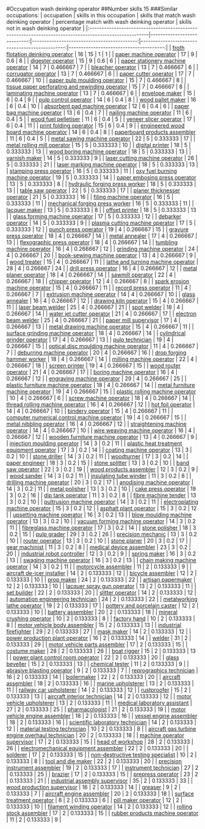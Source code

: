 #Occupation wash deinking operator
##Number skills 15
###Similar occupations:
| occupation                                                                                            |   skills in this occupation |   skills that match wash deinking operator |   percentage match with wash deinking operator |   skills not in wash deinking operator |
|:------------------------------------------------------------------------------------------------------|----------------------------:|-------------------------------------------:|-----------------------------------------------:|---------------------------------------:|
| [froth flotation deinking operator](froth_flotation_deinking_operator.md)                             |                          16 |                                         15 |                                       1        |                                      1 |
| [paper machine operator](paper_machine_operator.md)                                                   |                          17 |                                          9 |                                       0.6      |                                      8 |
| [digester operator](digester_operator.md)                                                             |                          15 |                                          9 |                                       0.6      |                                      6 |
| [paper stationery machine operator](paper_stationery_machine_operator.md)                             |                          14 |                                          7 |                                       0.466667 |                                      7 |
| [bleacher operator](bleacher_operator.md)                                                             |                          13 |                                          7 |                                       0.466667 |                                      6 |
| [corrugator operator](corrugator_operator.md)                                                         |                          13 |                                          7 |                                       0.466667 |                                      6 |
| [paper cutter operator](paper_cutter_operator.md)                                                     |                          17 |                                          7 |                                       0.466667 |                                     10 |
| [paper pulp moulding operator](paper_pulp_moulding_operator.md)                                       |                          15 |                                          7 |                                       0.466667 |                                      8 |
| [tissue paper perforating and rewinding operator](tissue_paper_perforating_and_rewinding_operator.md) |                          15 |                                          7 |                                       0.466667 |                                      8 |
| [laminating machine operator](laminating_machine_operator.md)                                         |                          13 |                                          7 |                                       0.466667 |                                      6 |
| [envelope maker](envelope_maker.md)                                                                   |                          15 |                                          6 |                                       0.4      |                                      9 |
| [pulp control operator](pulp_control_operator.md)                                                     |                          14 |                                          6 |                                       0.4      |                                      8 |
| [wood pallet maker](wood_pallet_maker.md)                                                             |                          16 |                                          6 |                                       0.4      |                                     10 |
| [absorbent pad machine operator](absorbent_pad_machine_operator.md)                                   |                          12 |                                          6 |                                       0.4      |                                      6 |
| [paper bag machine operator](paper_bag_machine_operator.md)                                           |                          13 |                                          6 |                                       0.4      |                                      7 |
| [nailing machine operator](nailing_machine_operator.md)                                               |                          11 |                                          6 |                                       0.4      |                                      5 |
| [wood fuel pelletiser](wood_fuel_pelletiser.md)                                                       |                          11 |                                          6 |                                       0.4      |                                      5 |
| [veneer slicer operator](veneer_slicer_operator.md)                                                   |                          17 |                                          6 |                                       0.4      |                                     11 |
| [print folding operator](print_folding_operator.md)                                                   |                          15 |                                          6 |                                       0.4      |                                      9 |
| [engineered wood board machine operator](engineered_wood_board_machine_operator.md)                   |                          14 |                                          6 |                                       0.4      |                                      8 |
| [paperboard products assembler](paperboard_products_assembler.md)                                     |                          11 |                                          6 |                                       0.4      |                                      5 |
| [metal sawing machine operator](metal_sawing_machine_operator.md)                                     |                          22 |                                          5 |                                       0.333333 |                                     17 |
| [metal rolling mill operator](metal_rolling_mill_operator.md)                                         |                          15 |                                          5 |                                       0.333333 |                                     10 |
| [digital printer](digital_printer.md)                                                                 |                          18 |                                          5 |                                       0.333333 |                                     13 |
| [wood boring machine operator](wood_boring_machine_operator.md)                                       |                          18 |                                          5 |                                       0.333333 |                                     13 |
| [varnish maker](varnish_maker.md)                                                                     |                          14 |                                          5 |                                       0.333333 |                                      9 |
| [laser cutting machine operator](laser_cutting_machine_operator.md)                                   |                          26 |                                          5 |                                       0.333333 |                                     21 |
| [laser marking machine operator](laser_marking_machine_operator.md)                                   |                          18 |                                          5 |                                       0.333333 |                                     13 |
| [stamping press operator](stamping_press_operator.md)                                                 |                          16 |                                          5 |                                       0.333333 |                                     11 |
| [oxy fuel burning machine operator](oxy_fuel_burning_machine_operator.md)                             |                          19 |                                          5 |                                       0.333333 |                                     14 |
| [paper embosing press operator](paper_embosing_press_operator.md)                                     |                          13 |                                          5 |                                       0.333333 |                                      8 |
| [hydraulic forging press worker](hydraulic_forging_press_worker.md)                                   |                          18 |                                          5 |                                       0.333333 |                                     13 |
| [table saw operator](table_saw_operator.md)                                                           |                          22 |                                          5 |                                       0.333333 |                                     17 |
| [planer thicknesser operator](planer_thicknesser_operator.md)                                         |                          21 |                                          5 |                                       0.333333 |                                     16 |
| [filing machine operator](filing_machine_operator.md)                                                 |                          16 |                                          5 |                                       0.333333 |                                     11 |
| [mechanical forging press worker](mechanical_forging_press_worker.md)                                 |                          16 |                                          5 |                                       0.333333 |                                     11 |
| [lacquer maker](lacquer_maker.md)                                                                     |                          13 |                                          5 |                                       0.333333 |                                      8 |
| [offset printer](offset_printer.md)                                                                   |                          18 |                                          5 |                                       0.333333 |                                     13 |
| [glass forming machine operator](glass_forming_machine_operator.md)                                   |                          17 |                                          5 |                                       0.333333 |                                     12 |
| [debarker operator](debarker_operator.md)                                                             |                          14 |                                          5 |                                       0.333333 |                                      9 |
| [plasma cutting machine operator](plasma_cutting_machine_operator.md)                                 |                          17 |                                          5 |                                       0.333333 |                                     12 |
| [punch press operator](punch_press_operator.md)                                                       |                          19 |                                          4 |                                       0.266667 |                                     15 |
| [gravure press operator](gravure_press_operator.md)                                                   |                          18 |                                          4 |                                       0.266667 |                                     14 |
| [metal annealer](metal_annealer.md)                                                                   |                          17 |                                          4 |                                       0.266667 |                                     13 |
| [flexographic press operator](flexographic_press_operator.md)                                         |                          18 |                                          4 |                                       0.266667 |                                     14 |
| [tumbling machine operator](tumbling_machine_operator.md)                                             |                          16 |                                          4 |                                       0.266667 |                                     12 |
| [grinding machine operator](grinding_machine_operator.md)                                             |                          24 |                                          4 |                                       0.266667 |                                     20 |
| [book-sewing machine operator](book-sewing_machine_operator.md)                                       |                          13 |                                          4 |                                       0.266667 |                                      9 |
| [wood treater](wood_treater.md)                                                                       |                          15 |                                          4 |                                       0.266667 |                                     11 |
| [lathe and turning machine operator](lathe_and_turning_machine_operator.md)                           |                          28 |                                          4 |                                       0.266667 |                                     24 |
| [drill press operator](drill_press_operator.md)                                                       |                          16 |                                          4 |                                       0.266667 |                                     12 |
| [metal planer operator](metal_planer_operator.md)                                                     |                          18 |                                          4 |                                       0.266667 |                                     14 |
| [sawmill operator](sawmill_operator.md)                                                               |                          22 |                                          4 |                                       0.266667 |                                     18 |
| [chipper operator](chipper_operator.md)                                                               |                          12 |                                          4 |                                       0.266667 |                                      8 |
| [spark erosion machine operator](spark_erosion_machine_operator.md)                                   |                          15 |                                          4 |                                       0.266667 |                                     11 |
| [record press operator](record_press_operator.md)                                                     |                          11 |                                          4 |                                       0.266667 |                                      7 |
| [extrusion machine operator](extrusion_machine_operator.md)                                           |                          14 |                                          4 |                                       0.266667 |                                     10 |
| [glass annealer](glass_annealer.md)                                                                   |                          16 |                                          4 |                                       0.266667 |                                     12 |
| [drawing kiln operator](drawing_kiln_operator.md)                                                     |                          15 |                                          4 |                                       0.266667 |                                     11 |
| [laser beam welder](laser_beam_welder.md)                                                             |                          25 |                                          4 |                                       0.266667 |                                     21 |
| [spot welder](spot_welder.md)                                                                         |                          18 |                                          4 |                                       0.266667 |                                     14 |
| [water jet cutter operator](water_jet_cutter_operator.md)                                             |                          21 |                                          4 |                                       0.266667 |                                     17 |
| [electron beam welder](electron_beam_welder.md)                                                       |                          25 |                                          4 |                                       0.266667 |                                     21 |
| [paper mill supervisor](paper_mill_supervisor.md)                                                     |                          17 |                                          4 |                                       0.266667 |                                     13 |
| [metal drawing machine operator](metal_drawing_machine_operator.md)                                   |                          15 |                                          4 |                                       0.266667 |                                     11 |
| [surface grinding machine operator](surface_grinding_machine_operator.md)                             |                          18 |                                          4 |                                       0.266667 |                                     14 |
| [cylindrical grinder operator](cylindrical_grinder_operator.md)                                       |                          17 |                                          4 |                                       0.266667 |                                     13 |
| [pulp technician](pulp_technician.md)                                                                 |                          19 |                                          4 |                                       0.266667 |                                     15 |
| [optical disc moulding machine operator](optical_disc_moulding_machine_operator.md)                   |                          11 |                                          4 |                                       0.266667 |                                      7 |
| [deburring machine operator](deburring_machine_operator.md)                                           |                          20 |                                          4 |                                       0.266667 |                                     16 |
| [drop forging hammer worker](drop_forging_hammer_worker.md)                                           |                          18 |                                          4 |                                       0.266667 |                                     14 |
| [milling machine operator](milling_machine_operator.md)                                               |                          22 |                                          4 |                                       0.266667 |                                     18 |
| [screen printer](screen_printer.md)                                                                   |                          19 |                                          4 |                                       0.266667 |                                     15 |
| [wood router operator](wood_router_operator.md)                                                       |                          21 |                                          4 |                                       0.266667 |                                     17 |
| [boring machine operator](boring_machine_operator.md)                                                 |                          16 |                                          4 |                                       0.266667 |                                     12 |
| [engraving machine operator](engraving_machine_operator.md)                                           |                          29 |                                          4 |                                       0.266667 |                                     25 |
| [plastic furniture machine operator](plastic_furniture_machine_operator.md)                           |                          18 |                                          4 |                                       0.266667 |                                     14 |
| [metal furniture machine operator](metal_furniture_machine_operator.md)                               |                          19 |                                          4 |                                       0.266667 |                                     15 |
| [plastic rolling machine operator](plastic_rolling_machine_operator.md)                               |                          10 |                                          4 |                                       0.266667 |                                      6 |
| [screw machine operator](screw_machine_operator.md)                                                   |                          18 |                                          4 |                                       0.266667 |                                     14 |
| [thread rolling machine operator](thread_rolling_machine_operator.md)                                 |                          16 |                                          4 |                                       0.266667 |                                     12 |
| [hot foil operator](hot_foil_operator.md)                                                             |                          14 |                                          4 |                                       0.266667 |                                     10 |
| [bindery operator](bindery_operator.md)                                                               |                          15 |                                          4 |                                       0.266667 |                                     11 |
| [computer numerical control machine operator](computer_numerical_control_machine_operator.md)         |                          19 |                                          4 |                                       0.266667 |                                     15 |
| [metal nibbling operator](metal_nibbling_operator.md)                                                 |                          16 |                                          4 |                                       0.266667 |                                     12 |
| [straightening machine operator](straightening_machine_operator.md)                                   |                          14 |                                          4 |                                       0.266667 |                                     10 |
| [wire weaving machine operator](wire_weaving_machine_operator.md)                                     |                          16 |                                          4 |                                       0.266667 |                                     12 |
| [wooden furniture machine operator](wooden_furniture_machine_operator.md)                             |                          13 |                                          4 |                                       0.266667 |                                      9 |
| [injection moulding operator](injection_moulding_operator.md)                                         |                          14 |                                          3 |                                       0.2      |                                     11 |
| [plastic heat treatment equipment operator](plastic_heat_treatment_equipment_operator.md)             |                          17 |                                          3 |                                       0.2      |                                     14 |
| [coating machine operator](coating_machine_operator.md)                                               |                          13 |                                          3 |                                       0.2      |                                     10 |
| [stone driller](stone_driller.md)                                                                     |                          14 |                                          3 |                                       0.2      |                                     11 |
| [woodturner](woodturner.md)                                                                           |                          17 |                                          3 |                                       0.2      |                                     14 |
| [paper engineer](paper_engineer.md)                                                                   |                          18 |                                          3 |                                       0.2      |                                     15 |
| [stone splitter](stone_splitter.md)                                                                   |                          13 |                                          3 |                                       0.2      |                                     10 |
| [band saw operator](band_saw_operator.md)                                                             |                          22 |                                          3 |                                       0.2      |                                     19 |
| [wood products assembler](wood_products_assembler.md)                                                 |                          12 |                                          3 |                                       0.2      |                                      9 |
| [wood sander](wood_sander.md)                                                                         |                          14 |                                          3 |                                       0.2      |                                     11 |
| [insulating tube winder](insulating_tube_winder.md)                                                   |                          11 |                                          3 |                                       0.2      |                                      8 |
| [drilling machine operator](drilling_machine_operator.md)                                             |                          20 |                                          3 |                                       0.2      |                                     17 |
| [anodising machine operator](anodising_machine_operator.md)                                           |                          14 |                                          3 |                                       0.2      |                                     11 |
| [metal polisher](metal_polisher.md)                                                                   |                          13 |                                          3 |                                       0.2      |                                     10 |
| [cake press operator](cake_press_operator.md)                                                         |                          19 |                                          3 |                                       0.2      |                                     16 |
| [dip tank operator](dip_tank_operator.md)                                                             |                          11 |                                          3 |                                       0.2      |                                      8 |
| [fibre machine tender](fibre_machine_tender.md)                                                       |                          13 |                                          3 |                                       0.2      |                                     10 |
| [pultrusion machine operator](pultrusion_machine_operator.md)                                         |                          14 |                                          3 |                                       0.2      |                                     11 |
| [electroplating machine operator](electroplating_machine_operator.md)                                 |                          15 |                                          3 |                                       0.2      |                                     12 |
| [asphalt plant operator](asphalt_plant_operator.md)                                                   |                          15 |                                          3 |                                       0.2      |                                     12 |
| [upsetting machine operator](upsetting_machine_operator.md)                                           |                          16 |                                          3 |                                       0.2      |                                     13 |
| [blow moulding machine operator](blow_moulding_machine_operator.md)                                   |                          13 |                                          3 |                                       0.2      |                                     10 |
| [vacuum forming machine operator](vacuum_forming_machine_operator.md)                                 |                          14 |                                          3 |                                       0.2      |                                     11 |
| [fibreglass machine operator](fibreglass_machine_operator.md)                                         |                          17 |                                          3 |                                       0.2      |                                     14 |
| [stone polisher](stone_polisher.md)                                                                   |                          18 |                                          3 |                                       0.2      |                                     15 |
| [pulp grader](pulp_grader.md)                                                                         |                          29 |                                          3 |                                       0.2      |                                     26 |
| [precision mechanic](precision_mechanic.md)                                                           |                          13 |                                          3 |                                       0.2      |                                     10 |
| [router operator](router_operator.md)                                                                 |                          13 |                                          3 |                                       0.2      |                                     10 |
| [stone planer](stone_planer.md)                                                                       |                          20 |                                          3 |                                       0.2      |                                     17 |
| [gear machinist](gear_machinist.md)                                                                   |                          11 |                                          3 |                                       0.2      |                                      8 |
| [medical device assembler](medical_device_assembler.md)                                               |                          23 |                                          3 |                                       0.2      |                                     20 |
| [industrial robot controller](industrial_robot_controller.md)                                         |                          12 |                                          3 |                                       0.2      |                                      9 |
| [spring maker](spring_maker.md)                                                                       |                          16 |                                          3 |                                       0.2      |                                     13 |
| [swaging machine operator](swaging_machine_operator.md)                                               |                          16 |                                          3 |                                       0.2      |                                     13 |
| [chain making machine operator](chain_making_machine_operator.md)                                     |                          14 |                                          3 |                                       0.2      |                                     11 |
| [motorcycle assembler](motorcycle_assembler.md)                                                       |                          11 |                                          2 |                                       0.133333 |                                      9 |
| [aircraft de-icer installer](aircraft_de-icer_installer.md)                                           |                          14 |                                          2 |                                       0.133333 |                                     12 |
| [bicycle assembler](bicycle_assembler.md)                                                             |                          12 |                                          2 |                                       0.133333 |                                     10 |
| [prop maker](prop_maker.md)                                                                           |                          24 |                                          2 |                                       0.133333 |                                     22 |
| [artisan papermaker](artisan_papermaker.md)                                                           |                          12 |                                          2 |                                       0.133333 |                                     10 |
| [lacquer spray gun operator](lacquer_spray_gun_operator.md)                                           |                          13 |                                          2 |                                       0.133333 |                                     11 |
| [set builder](set_builder.md)                                                                         |                          22 |                                          2 |                                       0.133333 |                                     20 |
| [slitter operator](slitter_operator.md)                                                               |                          14 |                                          2 |                                       0.133333 |                                     12 |
| [automation engineering technician](automation_engineering_technician.md)                             |                          24 |                                          2 |                                       0.133333 |                                     22 |
| [metalworking lathe operator](metalworking_lathe_operator.md)                                         |                          19 |                                          2 |                                       0.133333 |                                     17 |
| [pottery and porcelain caster](pottery_and_porcelain_caster.md)                                       |                          12 |                                          2 |                                       0.133333 |                                     10 |
| [battery assembler](battery_assembler.md)                                                             |                          20 |                                          2 |                                       0.133333 |                                     18 |
| [mineral crushing operator](mineral_crushing_operator.md)                                             |                          10 |                                          2 |                                       0.133333 |                                      8 |
| [factory hand](factory_hand.md)                                                                       |                          10 |                                          2 |                                       0.133333 |                                      8 |
| [motor vehicle body assembler](motor_vehicle_body_assembler.md)                                       |                          15 |                                          2 |                                       0.133333 |                                     13 |
| [industrial firefighter](industrial_firefighter.md)                                                   |                          29 |                                          2 |                                       0.133333 |                                     27 |
| [mask maker](mask_maker.md)                                                                           |                          14 |                                          2 |                                       0.133333 |                                     12 |
| [power production plant operator](power_production_plant_operator.md)                                 |                          16 |                                          2 |                                       0.133333 |                                     14 |
| [welder](welder.md)                                                                                   |                          31 |                                          2 |                                       0.133333 |                                     29 |
| [motor vehicle parts assembler](motor_vehicle_parts_assembler.md)                                     |                          17 |                                          2 |                                       0.133333 |                                     15 |
| [costume maker](costume_maker.md)                                                                     |                          28 |                                          2 |                                       0.133333 |                                     26 |
| [boat rigger](boat_rigger.md)                                                                         |                          15 |                                          2 |                                       0.133333 |                                     13 |
| [power plant control room operator](power_plant_control_room_operator.md)                             |                          22 |                                          2 |                                       0.133333 |                                     20 |
| [glass beveller](glass_beveller.md)                                                                   |                          15 |                                          2 |                                       0.133333 |                                     13 |
| [chemical tester](chemical_tester.md)                                                                 |                          11 |                                          2 |                                       0.133333 |                                      9 |
| [abrasive blasting operator](abrasive_blasting_operator.md)                                           |                           9 |                                          2 |                                       0.133333 |                                      7 |
| [reprographics technician](reprographics_technician.md)                                               |                          16 |                                          2 |                                       0.133333 |                                     14 |
| [boilermaker](boilermaker.md)                                                                         |                          22 |                                          2 |                                       0.133333 |                                     20 |
| [aircraft assembler](aircraft_assembler.md)                                                           |                          18 |                                          2 |                                       0.133333 |                                     16 |
| [marine upholsterer](marine_upholsterer.md)                                                           |                          13 |                                          2 |                                       0.133333 |                                     11 |
| [railway car upholsterer](railway_car_upholsterer.md)                                                 |                          14 |                                          2 |                                       0.133333 |                                     12 |
| [rustproofer](rustproofer.md)                                                                         |                          15 |                                          2 |                                       0.133333 |                                     13 |
| [aircraft interior technician](aircraft_interior_technician.md)                                       |                          14 |                                          2 |                                       0.133333 |                                     12 |
| [motor vehicle upholsterer](motor_vehicle_upholsterer.md)                                             |                          13 |                                          2 |                                       0.133333 |                                     11 |
| [medical laboratory assistant](medical_laboratory_assistant.md)                                       |                          27 |                                          2 |                                       0.133333 |                                     25 |
| [pharmacologist](pharmacologist.md)                                                                   |                          21 |                                          2 |                                       0.133333 |                                     19 |
| [motor vehicle engine assembler](motor_vehicle_engine_assembler.md)                                   |                          18 |                                          2 |                                       0.133333 |                                     16 |
| [vessel engine assembler](vessel_engine_assembler.md)                                                 |                          18 |                                          2 |                                       0.133333 |                                     16 |
| [scientific laboratory technician](scientific_laboratory_technician.md)                               |                          14 |                                          2 |                                       0.133333 |                                     12 |
| [material testing technician](material_testing_technician.md)                                         |                          10 |                                          2 |                                       0.133333 |                                      8 |
| [aircraft gas turbine engine overhaul technician](aircraft_gas_turbine_engine_overhaul_technician.md) |                          20 |                                          2 |                                       0.133333 |                                     18 |
| [machine operator supervisor](machine_operator_supervisor.md)                                         |                          17 |                                          2 |                                       0.133333 |                                     15 |
| [head of workshop](head_of_workshop.md)                                                               |                          28 |                                          2 |                                       0.133333 |                                     26 |
| [electromechanical equipment assembler](electromechanical_equipment_assembler.md)                     |                          22 |                                          2 |                                       0.133333 |                                     20 |
| [solderer](solderer.md)                                                                               |                          17 |                                          2 |                                       0.133333 |                                     15 |
| [non-destructive testing specialist](non-destructive_testing_specialist.md)                           |                          10 |                                          2 |                                       0.133333 |                                      8 |
| [tool and die maker](tool_and_die_maker.md)                                                           |                          22 |                                          2 |                                       0.133333 |                                     20 |
| [precision instrument assembler](precision_instrument_assembler.md)                                   |                          19 |                                          2 |                                       0.133333 |                                     17 |
| [instrument technician](instrument_technician.md)                                                     |                          27 |                                          2 |                                       0.133333 |                                     25 |
| [brazier](brazier.md)                                                                                 |                          17 |                                          2 |                                       0.133333 |                                     15 |
| [prepress operator](prepress_operator.md)                                                             |                          23 |                                          2 |                                       0.133333 |                                     21 |
| [industrial assembly supervisor](industrial_assembly_supervisor.md)                                   |                          35 |                                          2 |                                       0.133333 |                                     33 |
| [wood production supervisor](wood_production_supervisor.md)                                           |                          16 |                                          2 |                                       0.133333 |                                     14 |
| [greaser](greaser.md)                                                                                 |                           9 |                                          2 |                                       0.133333 |                                      7 |
| [aircraft engine assembler](aircraft_engine_assembler.md)                                             |                          20 |                                          2 |                                       0.133333 |                                     18 |
| [surface treatment operator](surface_treatment_operator.md)                                           |                           8 |                                          2 |                                       0.133333 |                                      6 |
| [pill maker operator](pill_maker_operator.md)                                                         |                          12 |                                          2 |                                       0.133333 |                                     10 |
| [filament winding operator](filament_winding_operator.md)                                             |                          14 |                                          2 |                                       0.133333 |                                     12 |
| [rolling stock assembler](rolling_stock_assembler.md)                                                 |                          17 |                                          2 |                                       0.133333 |                                     15 |
| [rubber products machine operator](rubber_products_machine_operator.md)                               |                          11 |                                          2 |                                       0.133333 |                                      9 |
